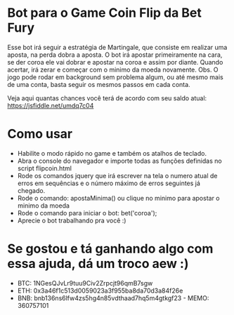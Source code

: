 # Bot para o Game Coin Flip da Bet Fury

Esse bot irá seguir a estratégia de Martingale, que consiste em realizar uma aposta, na perda dobra a aposta.
O bot irá apostar primeiramente na cara, se der coroa ele vai dobrar e apostar na coroa e assim por diante.
Quando acertar, irá zerar e começar com o minimo da moeda novamente.
Obs. O jogo pode rodar em background sem problema algum, ou até mesmo mais de uma conta, basta seguir os mesmos passos em cada conta.

Veja aqui quantas chances você terá de acordo com seu saldo atual: https://jsfiddle.net/umdq7c04

# Como usar
- Habilite o modo rápido no game e também os atalhos de teclado.
- Abra o console do navegador e importe todas as funções definidas no script flipcoin.html
- Rode os comandos jquery que irá escrever na tela o numero atual de erros em sequências e o número máximo de erros seguintes já chegado.
- Rode o comando: apostaMinima() ou clique no minimo para apostar o minimo da moeda 
- Rode o comando para iniciar o bot: bet('coroa');
- Aprecie o bot trabalhando pra você :)

# Se gostou e tá ganhando algo com essa ajuda, dá um troco aew :)
- BTC: 1NGesQJvLr9tuu9Civ2Zrpcjt96qmB7sgw
- ETH: 0x3a46f1c513d0059023a3f955ba8da70d3a84f26e
- BNB: bnb136ns6lfw4zs5hg4n85vdthaad7hq5m4gtkgf23 - MEMO: 360757101
